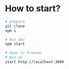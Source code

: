 # How to start?

```bash
# prepare
git clone
npm i

# Run dev
npm start

# Open in browser
# Win pc
start http://localhost:3000
```
